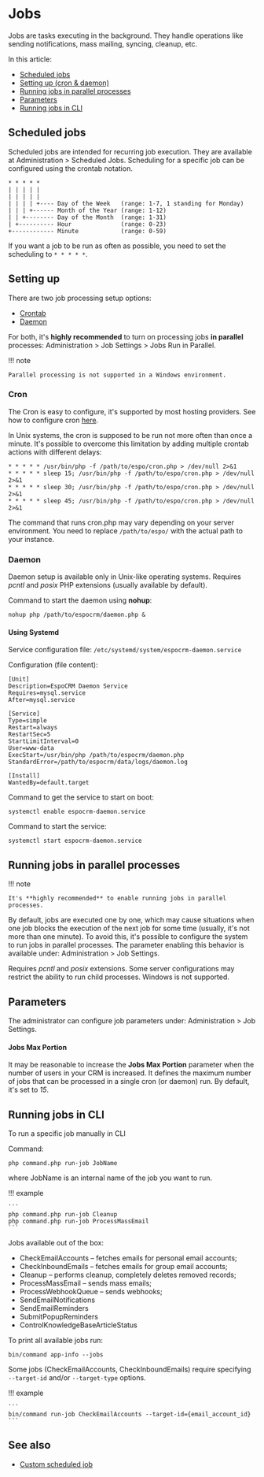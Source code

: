# Jobs

Jobs are tasks executing in the background. They handle operations like sending notifications, mass mailing, syncing, cleanup, etc.

In this article:

* [Scheduled jobs](#scheduled-jobs)
* [Setting up (cron & daemon)](#setting-up)
* [Running jobs in parallel processes](#running-jobs-in-parallel-processes)
* [Parameters](#parameters)
* [Running jobs in CLI](#running-jobs-in-cli)

## Scheduled jobs

Scheduled jobs are intended for recurring job execution. They are available at Administration > Scheduled Jobs. Scheduling for a specific job can be configured using the crontab notation.

```
* * * * *
| | | | |
| | | | |
| | | | +---- Day of the Week   (range: 1-7, 1 standing for Monday)
| | | +------ Month of the Year (range: 1-12)
| | +-------- Day of the Month  (range: 1-31)
| +---------- Hour              (range: 0-23)
+------------ Minute            (range: 0-59)
```

If you want a job to be run as often as possible, you need to set the scheduling to `* * * * *`.

## Setting up

There are two job processing setup options:

* [Crontab](#cron)
* [Daemon](#daemon)

For both, it's **highly recommended** to turn on processing jobs **in parallel** processes: Administration > Job Settings > Jobs Run in Parallel.

!!! note

    Parallel processing is not supported in a Windows environment.

### Cron

The Cron is easy to configure, it's supported by most hosting providers. See how to configure cron [here](server-configuration.md#setting-up-crontab).

In Unix systems, the cron is supposed to be run not more often than once a minute. It's possible to overcome this limitation by adding multiple crontab actions with different delays:

```
* * * * * /usr/bin/php -f /path/to/espo/cron.php > /dev/null 2>&1
* * * * * sleep 15; /usr/bin/php -f /path/to/espo/cron.php > /dev/null 2>&1
* * * * * sleep 30; /usr/bin/php -f /path/to/espo/cron.php > /dev/null 2>&1
* * * * * sleep 45; /usr/bin/php -f /path/to/espo/cron.php > /dev/null 2>&1
```

The command that runs cron.php may vary depending on your server environment. You need to replace `/path/to/espo/` with the actual path to your instance.

### Daemon

Daemon setup is available only in Unix-like operating systems. Requires *pcntl* and *posix* PHP extensions (usually available by default).

Command to start the daemon using **nohup**:

```
nohup php /path/to/espocrm/daemon.php &
```

#### Using Systemd

Service configuration file: `/etc/systemd/system/espocrm-daemon.service`

Configuration (file content):

```
[Unit]
Description=EspoCRM Daemon Service
Requires=mysql.service
After=mysql.service

[Service]
Type=simple
Restart=always
RestartSec=5
StartLimitInterval=0
User=www-data
ExecStart=/usr/bin/php /path/to/espocrm/daemon.php
StandardError=/path/to/espocrm/data/logs/daemon.log

[Install]
WantedBy=default.target
```

Command to get the service to start on boot:

```
systemctl enable espocrm-daemon.service
```

Command to start the service:

```
systemctl start espocrm-daemon.service
```

## Running jobs in parallel processes

!!! note

    It's **highly recommended** to enable running jobs in parallel processes.

By default, jobs are executed one by one, which may cause situations when one job blocks the execution of the next job for some time (usually, it's not more than one minute). To avoid this, it's possible to configure the system to run jobs in parallel processes. The parameter enabling this behavior is available under: Administration > Job Settings.

Requires *pcntl* and *posix* extensions. Some server configurations may restrict the ability to run child processes. Windows is not supported.

## Parameters

The administrator can configure job parameters under: Administration > Job Settings.

#### Jobs Max Portion

It may be reasonable to increase the **Jobs Max Portion** parameter when the number of users in your CRM is increased. It defines the maximum number of jobs that can be processed in a single cron (or daemon) run. By default, it's set to *15*.

## Running jobs in CLI

To run a specific job manually in CLI

Command:

```
php command.php run-job JobName
```
where JobName is an internal name of the job you want to run.


!!! example

    ```
    php command.php run-job Cleanup
    php command.php run-job ProcessMassEmail
    ```

Jobs available out of the box:

* CheckEmailAccounts – fetches emails for personal email accounts;
* CheckInboundEmails – fetches emails for group email accounts;
* Cleanup – performs cleanup, completely deletes removed records;
* ProcessMassEmail – sends mass emails;
* ProcessWebhookQueue – sends webhooks;
* SendEmailNotifications
* SendEmailReminders
* SubmitPopupReminders
* ControlKnowledgeBaseArticleStatus

To print all available jobs run:

```
bin/command app-info --jobs
```

Some jobs (CheckEmailAccounts, CheckInboundEmails) require specifying `--target-id` and/or `--target-type` options.

!!! example

    ```
    bin/command run-job CheckEmailAccounts --target-id={email_account_id}
    ```

## See also

* [Custom scheduled job](../development/scheduled-job.md)
